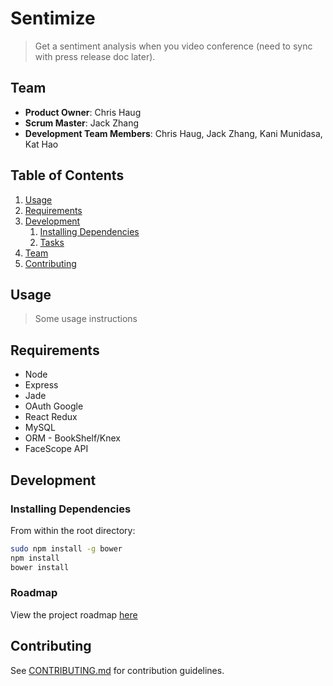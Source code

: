 # Sentimize

> Get a sentiment analysis when you video conference (need to sync with press release doc later).

## Team

  - __Product Owner__: Chris Haug
  - __Scrum Master__: Jack Zhang
  - __Development Team Members__: Chris Haug, Jack Zhang, Kani Munidasa, Kat Hao

## Table of Contents

1. [Usage](#Usage)
1. [Requirements](#requirements)
1. [Development](#development)
    1. [Installing Dependencies](#installing-dependencies)
    1. [Tasks](#tasks)
1. [Team](#team)
1. [Contributing](#contributing)

## Usage

> Some usage instructions

## Requirements

- Node
- Express
- Jade
- OAuth Google
- React Redux
- MySQL
- ORM - BookShelf/Knex
- FaceScope API

## Development

### Installing Dependencies

From within the root directory:

```sh
sudo npm install -g bower
npm install
bower install
```

### Roadmap

View the project roadmap [here](LINK_TO_PROJECT_ISSUES)


## Contributing

See [CONTRIBUTING.md](CONTRIBUTING.md) for contribution guidelines.
